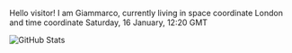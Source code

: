 Hello visitor! I am Giammarco, currently living in space coordinate London and time coordinate Saturday, 16 January, 12:20 GMT

![GitHub Stats](https://github-readme-stats.vercel.app/api?username=grcasanova)
